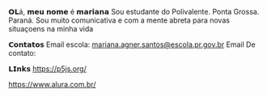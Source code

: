 𝗢𝗟á, 𝗺𝗲𝘂 𝗻𝗼𝗺𝗲 é 𝗺𝗮𝗿𝗶𝗮𝗻𝗮
Sou estudante do Polivalente.
Ponta Grossa. 
Paraná.
Sou muito comunicativa
e com a mente abreta para novas situaçoens na minha vida

𝗖𝗼𝗻𝘁𝗮𝘁𝗼𝘀
Email escola: mariana.agner.santos@escola.pr.gov.br
Email De contato: 

𝗟𝗜𝗻𝗸𝘀
https://p5js.org/

https://www.alura.com.br/







